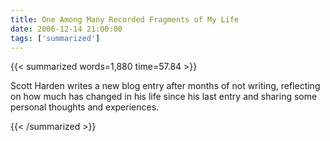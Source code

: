 ```yaml
---
title: One Among Many Recorded Fragments of My Life
date: 2006-12-14 21:00:00
tags: ['summarized']
---
```


{{< summarized words=1,880 time=57.84 >}}

Scott Harden writes a new blog entry after months of not writing, reflecting on how much has changed in his life since his last entry and sharing some personal thoughts and experiences.

{{< /summarized >}}